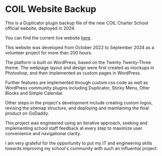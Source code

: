 # __COIL Website Backup__

This is a Duplicator plugin backup file of the new COIL Charter School official website, deployed in 2024.

You can find the current live website [here](https://coilk12.net/).

This website was developed from October 2022 to September 2024 as a volunteer project for more than 200 hours.

The platform is built on WordPress, based on the Twenty Twenty-Three theme. The webpage layout and design were first created as mockups in Photoshop, and then implemented as custom pages in WordPress.

Further features are implemented through custom css code as well as WordPress community plugins including Duplicator, Sticky Menu, Otter Blocks and Simple Calendar.

Other steps in the project's development include creating custom logos, revising the sitemap structure, and deploying and maintaining the final product on GoDaddy.

This project was engineered using an iterative approach, seeking and implementing school staff feedback at every step to maximize user convenience and navigational clarity.

I am very grateful for the opportunity to put my IT and engineering skills towards improving my school's community with such an influential project.